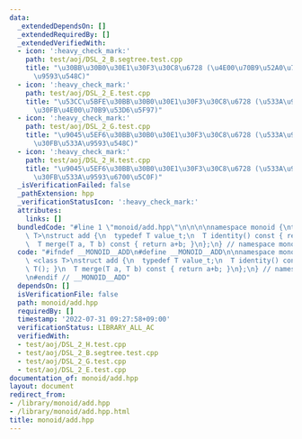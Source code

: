 ```yaml
---
data:
  _extendedDependsOn: []
  _extendedRequiredBy: []
  _extendedVerifiedWith:
  - icon: ':heavy_check_mark:'
    path: test/aoj/DSL_2_B.segtree.test.cpp
    title: "\u30BB\u30B0\u30E1\u30F3\u30C8\u6728 (\u4E00\u70B9\u52A0\u7B97\u30FB\u533A\
      \u9593\u548C)"
  - icon: ':heavy_check_mark:'
    path: test/aoj/DSL_2_E.test.cpp
    title: "\u53CC\u5BFE\u30BB\u30B0\u30E1\u30F3\u30C8\u6728 (\u533A\u9593\u52A0\u7B97\
      \u30FB\u4E00\u70B9\u53D6\u5F97)"
  - icon: ':heavy_check_mark:'
    path: test/aoj/DSL_2_G.test.cpp
    title: "\u9045\u5EF6\u30BB\u30B0\u30E1\u30F3\u30C8\u6728 (\u533A\u9593\u52A0\u7B97\
      \u30FB\u533A\u9593\u548C)"
  - icon: ':heavy_check_mark:'
    path: test/aoj/DSL_2_H.test.cpp
    title: "\u9045\u5EF6\u30BB\u30B0\u30E1\u30F3\u30C8\u6728 (\u533A\u9593\u52A0\u7B97\
      \u30FB\u533A\u9593\u6700\u5C0F)"
  _isVerificationFailed: false
  _pathExtension: hpp
  _verificationStatusIcon: ':heavy_check_mark:'
  attributes:
    links: []
  bundledCode: "#line 1 \"monoid/add.hpp\"\n\n\n\nnamespace monoid {\ntemplate <class\
    \ T>\nstruct add {\n  typedef T value_t;\n  T identity() const { return T(); }\n\
    \  T merge(T a, T b) const { return a+b; }\n};\n} // namespace monoid\n\n\n"
  code: "#ifndef __MONOID__ADD\n#define __MONOID__ADD\n\nnamespace monoid {\ntemplate\
    \ <class T>\nstruct add {\n  typedef T value_t;\n  T identity() const { return\
    \ T(); }\n  T merge(T a, T b) const { return a+b; }\n};\n} // namespace monoid\n\
    \n#endif // __MONOID__ADD"
  dependsOn: []
  isVerificationFile: false
  path: monoid/add.hpp
  requiredBy: []
  timestamp: '2022-07-31 09:27:58+09:00'
  verificationStatus: LIBRARY_ALL_AC
  verifiedWith:
  - test/aoj/DSL_2_H.test.cpp
  - test/aoj/DSL_2_B.segtree.test.cpp
  - test/aoj/DSL_2_G.test.cpp
  - test/aoj/DSL_2_E.test.cpp
documentation_of: monoid/add.hpp
layout: document
redirect_from:
- /library/monoid/add.hpp
- /library/monoid/add.hpp.html
title: monoid/add.hpp
---
```

